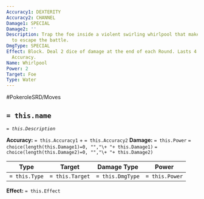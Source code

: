 ```yaml
---
Accuracy1: DEXTERITY
Accuracy2: CHANNEL
Damage1: SPECIAL
Damage2: ''
Description: Trap the foe inside a violent swirling whirlpool that makes the foe unable
  to escape the battle.
DmgType: SPECIAL
Effect: Block. Deal 2 dice of damage at the end of each Round. Lasts 4 Rounds. -2
  Accuracy.
Name: Whirlpool
Power: 2
Target: Foe
Type: Water
---
```


#PokeroleSRD/Moves

## `= this.name` 
*`= this.Description`*

**Accuracy:** `= this.Accuracy1` + `= this.Accuracy2`
**Damage:** `= this.Power` `= choice(length(this.Damage1)=0, "","\+ "+ this.Damage1)` `= choice(length(this.Damage2)=0, "","\+ "+ this.Damage2)`

| Type          | Target          | Damage Type          | Power          |
| ------------- | --------------- | ---------------- | -------------- |
| `= this.Type` | `= this.Target` | `= this.DmgType` | `= this.Power` | 

**Effect:** `= this.Effect`